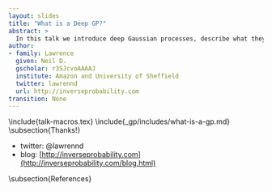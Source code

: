 ```yaml
---
layout: slides
title: "What is a Deep GP?"
abstract: >
  In this talk we introduce deep Gaussian processes, describe what they are and what they are good for.
author:
- family: Lawrence
  given: Neil D.
  gscholar: r3SJcvoAAAAJ
  institute: Amazon and University of Sheffield
  twitter: lawrennd
  url: http://inverseprobability.com
transition: None
---
```


\include{talk-macros.tex}
\include{_gp/includes/what-is-a-gp.md}
\subsection{Thanks!}

* twitter: \@lawrennd
* blog: [http://inverseprobability.com](http://inverseprobability.com/blog.html)

\subsection{References}


